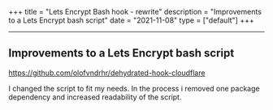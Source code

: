 +++
title = "Lets Encrypt Bash hook - rewrite"
description = "Improvements to a Lets Encrypt bash script"
date = "2021-11-08"
type = ["default"]
+++

---

## Improvements to a Lets Encrypt bash script

https://github.com/olofvndrhr/dehydrated-hook-cloudflare


I changed the script to fit my needs. In the process i removed one package dependency and increased readability of the script.

